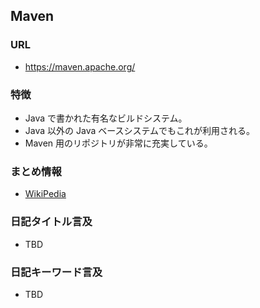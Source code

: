 ## Maven

### URL

* https://maven.apache.org/

### 特徴

* Java で書かれた有名なビルドシステム。
* Java 以外の Java ベースシステムでもこれが利用される。
* Maven 用のリポジトリが非常に充実している。

### まとめ情報

* [WikiPedia](https://ja.wikipedia.org/wiki/Apache_Maven)

### 日記タイトル言及

* TBD

### 日記キーワード言及

* TBD
